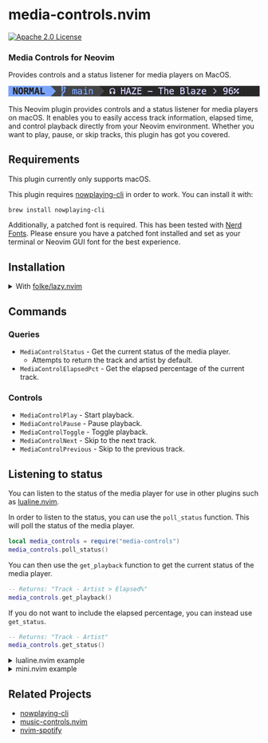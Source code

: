 # media-controls.nvim

[![Apache 2.0 License][license-shield]][license-url]

### Media Controls for Neovim

Provides controls and a status listener for media players on MacOS.

<img src="preview.gif" width="800em"/> <br>

This Neovim plugin provides controls and a status listener for media players on macOS. It enables you to easily access track information, elapsed time, and control playback directly from your Neovim environment. Whether you want to play, pause, or skip tracks, this plugin has got you covered.

## Requirements

This plugin currently only supports macOS.

This plugin requires [nowplaying-cli](https://github.com/kirtan-shah/nowplaying-cli) in order to work. You can install it with:

```bash
brew install nowplaying-cli
```

Additionally, a patched font is required. This has been tested with [Nerd Fonts](https://www.nerdfonts.com/). Please ensure you have a patched font installed and set as your terminal or Neovim GUI font for the best experience.


## Installation

<details>
    <summary>With <a href="https://github.com/folke/lazy.nvim">folke/lazy.nvim</a></summary>

    ```lua
    { 'vilos92/media-controls.nvim' }
    ```
</details>

## Commands

### Queries

- `MediaControlStatus` - Get the current status of the media player.
  - Attempts to return the track and artist by default.
- `MediaControlElapsedPct` - Get the elapsed percentage of the current track.

### Controls

- `MediaControlPlay` - Start playback.
- `MediaControlPause` - Pause playback.
- `MediaControlToggle` - Toggle playback.
- `MediaControlNext` - Skip to the next track.
- `MediaControlPrevious` - Skip to the previous track.

## Listening to status

You can listen to the status of the media player for use in other plugins such as [lualine.nvim](https://github.com/nvim-lualine/lualine.nvim).

In order to listen to the status, you can use the `poll_status` function. This will poll the status of the media player.

```lua
local media_controls = require("media-controls")
media_controls.poll_status()
```

You can then use the `get_playback` function to get the current status of the media player.

```lua
-- Returns: "Track - Artist > Elapsed%"
media_controls.get_playback()
```

If you do not want to include the elapsed percentage, you can instead use `get_status`.

```lua
-- Returns: "Track - Artist"
media_controls.get_status()
```

<details>
    <summary>lualine.nvim example</summary>

    ```lua
    local media_controls = require("media-controls")
    media_controls.poll_status()

    require("lualine").setup({
      options = { theme = "auto" },
      sections = {
        lualine_a = { "mode" },
        lualine_b = { "branch", "diff", "diagnostics" },
        lualine_c = {
          media_controls.get_playback(),
        },
        lualine_x = {
          "filename",
          "encoding",
          "fileformat",
          "filetype",
        },
        lualine_y = { "progress" },
        lualine_z = { "location" },
      },

      inactive_sections = {
        lualine_a = {},
        lualine_b = {},
        lualine_c = {
          media_controls.get_playback(),
        },
        lualine_x = { "filename", "location" },
        lualine_y = {},
        lualine_z = {},
      },
    })
    ```
</details>

<details>
    <summary>mini.nvim example</summary>

    ```lua
    local media_controls = require("media-controls")

    local footer = (function()
      local media_status = ""
      local timer = vim.loop.new_timer()

      timer:start(
        0,
        1000,
        vim.schedule_wrap(function()
          if vim.bo.filetype ~= "ministarter" then
            return
          end

          local new_media_status = media_controls.get_status()
          new_media_status = new_media_status or ""

          if new_media_status == media_status then
            return
          end

          media_status = new_media_status
          MiniStarter.refresh()
        end)
      )

      return function()
        return "Hello,\n\n📅 The current date is " .. os.date("%B %d, %Y") .. "\n\n" .. media_status
      end
    end)()
    ```
</details>

## Related Projects

- [nowplaying-cli](https://github.com/kirtan-shah/nowplaying-cli)
- [music-controls.nvim](https://github.com/AntonVanAssche/music-controls.nvim)
- [nvim-spotify](https://github.com/KadoBOT/nvim-spotify)

<!-- MARKDOWN LINKS & IMAGES -->

[license-shield]: https://img.shields.io/github/license/Vilos92/media-controls.nvim.svg?style=for-the-badge
[license-url]: https://github.com/Vilos92/media-controls.nvim/blob/main/LICENSE
